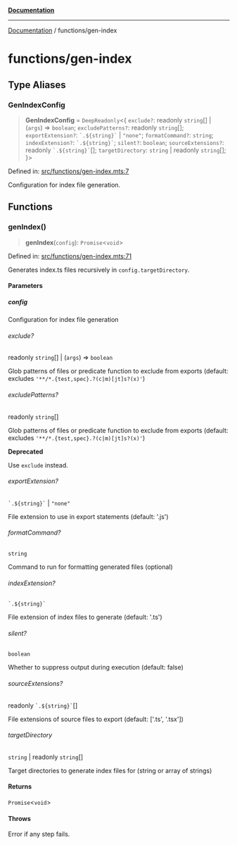 [**Documentation**](../README.md)

---

[Documentation](../README.md) / functions/gen-index

# functions/gen-index

## Type Aliases

### GenIndexConfig

> **GenIndexConfig** = `DeepReadonly`\<\{ `exclude?`: readonly `string`[] \| (`args`) => `boolean`; `excludePatterns?`: readonly `string`[]; `exportExtension?`: `` `.${string}` `` \| `"none"`; `formatCommand?`: `string`; `indexExtension?`: `` `.${string}` ``; `silent?`: `boolean`; `sourceExtensions?`: readonly `` `.${string}` ``[]; `targetDirectory`: `string` \| readonly `string`[]; \}\>

Defined in: [src/functions/gen-index.mts:7](https://github.com/noshiro-pf/ts-repo-utils/blob/main/src/functions/gen-index.mts#L7)

Configuration for index file generation.

## Functions

### genIndex()

> **genIndex**(`config`): `Promise`\<`void`\>

Defined in: [src/functions/gen-index.mts:71](https://github.com/noshiro-pf/ts-repo-utils/blob/main/src/functions/gen-index.mts#L71)

Generates index.ts files recursively in `config.targetDirectory`.

#### Parameters

##### config

Configuration for index file generation

###### exclude?

readonly `string`[] \| (`args`) => `boolean`

Glob patterns of files or predicate function to exclude from exports
(default: excludes `'**/*.{test,spec}.?(c|m)[jt]s?(x)'`)

###### excludePatterns?

readonly `string`[]

Glob patterns of files or predicate function to exclude from exports
(default: excludes `'**/*.{test,spec}.?(c|m)[jt]s?(x)'`)

**Deprecated**

Use `exclude` instead.

###### exportExtension?

`` `.${string}` `` \| `"none"`

File extension to use in export statements (default: '.js')

###### formatCommand?

`string`

Command to run for formatting generated files (optional)

###### indexExtension?

`` `.${string}` ``

File extension of index files to generate (default: '.ts')

###### silent?

`boolean`

Whether to suppress output during execution (default: false)

###### sourceExtensions?

readonly `` `.${string}` ``[]

File extensions of source files to export (default: ['.ts', '.tsx'])

###### targetDirectory

`string` \| readonly `string`[]

Target directories to generate index files for (string or array of strings)

#### Returns

`Promise`\<`void`\>

#### Throws

Error if any step fails.
